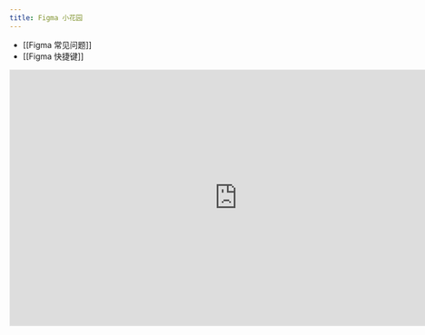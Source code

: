 ```yaml
---
title: Figma 小花园
---
```


- [[Figma 常见问题]]
- [[Figma 快捷键]]

<iframe style="border: 1px solid rgba(0, 0, 0, 0.1);" width="800" height="450" src="https://www.figma.com/embed?embed_host=share&url=https%3A%2F%2Fwww.figma.com%2Ffile%2FP2bINmvStMD3o1mh0snGGa%2FFigmates%3Ftype%3Ddesign%26node-id%3D0%253A1%26mode%3Ddesign%26t%3DZfxlvWt82rYLCwJw-1" allowfullscreen></iframe>